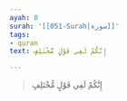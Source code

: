 ```yaml
---
ayah: 8
surah: '[[051-Surah|سورة]]'
tags:
- quran
text: إِنَّكُمْ لَفِي قَوْلٍ مُّخْتَلِفٍ

---
```

> إِنَّكُمْ لَفِي قَوْلٍ مُّخْتَلِفٍ
